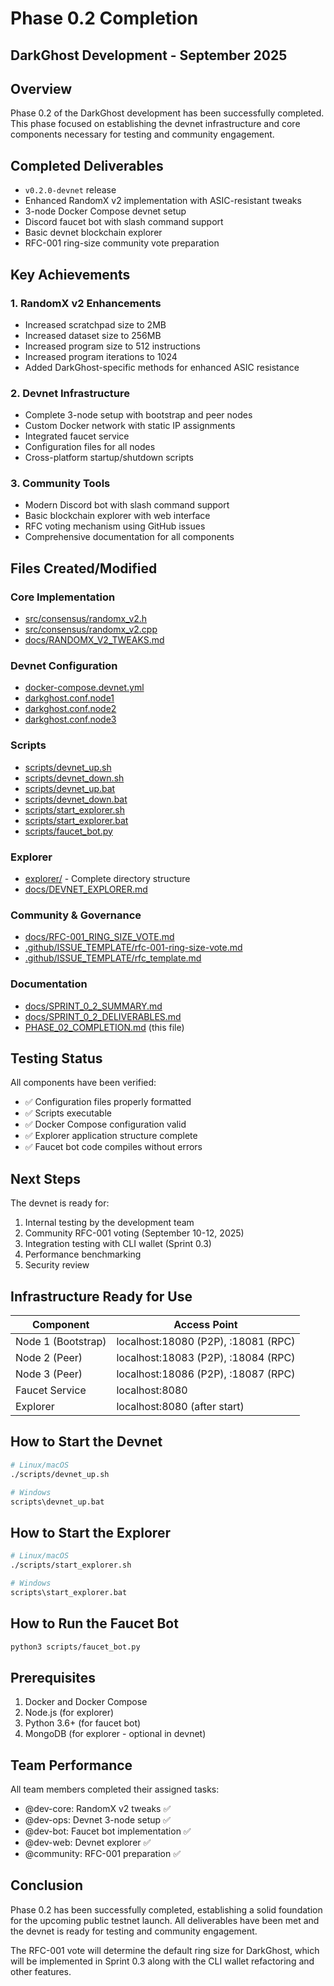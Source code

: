 # Phase 0.2 Completion

## DarkGhost Development - September 2025

## Overview

Phase 0.2 of the DarkGhost development has been successfully completed. This phase focused on establishing the devnet infrastructure and core components necessary for testing and community engagement.

## Completed Deliverables

- `v0.2.0-devnet` release
- Enhanced RandomX v2 implementation with ASIC-resistant tweaks
- 3-node Docker Compose devnet setup
- Discord faucet bot with slash command support
- Basic devnet blockchain explorer
- RFC-001 ring-size community vote preparation

## Key Achievements

### 1. RandomX v2 Enhancements

- Increased scratchpad size to 2MB
- Increased dataset size to 256MB
- Increased program size to 512 instructions
- Increased program iterations to 1024
- Added DarkGhost-specific methods for enhanced ASIC resistance

### 2. Devnet Infrastructure

- Complete 3-node setup with bootstrap and peer nodes
- Custom Docker network with static IP assignments
- Integrated faucet service
- Configuration files for all nodes
- Cross-platform startup/shutdown scripts

### 3. Community Tools

- Modern Discord bot with slash command support
- Basic blockchain explorer with web interface
- RFC voting mechanism using GitHub issues
- Comprehensive documentation for all components

## Files Created/Modified

### Core Implementation

- [src/consensus/randomx_v2.h](src/consensus/randomx_v2.h)
- [src/consensus/randomx_v2.cpp](src/consensus/randomx_v2.cpp)
- [docs/RANDOMX_V2_TWEAKS.md](docs/RANDOMX_V2_TWEAKS.md)

### Devnet Configuration

- [docker-compose.devnet.yml](docker-compose.devnet.yml)
- [darkghost.conf.node1](darkghost.conf.node1)
- [darkghost.conf.node2](darkghost.conf.node2)
- [darkghost.conf.node3](darkghost.conf.node3)

### Scripts

- [scripts/devnet_up.sh](scripts/devnet_up.sh)
- [scripts/devnet_down.sh](scripts/devnet_down.sh)
- [scripts/devnet_up.bat](scripts/devnet_up.bat)
- [scripts/devnet_down.bat](scripts/devnet_down.bat)
- [scripts/start_explorer.sh](scripts/start_explorer.sh)
- [scripts/start_explorer.bat](scripts/start_explorer.bat)
- [scripts/faucet_bot.py](scripts/faucet_bot.py)

### Explorer

- [explorer/](explorer/) - Complete directory structure
- [docs/DEVNET_EXPLORER.md](docs/DEVNET_EXPLORER.md)

### Community & Governance

- [docs/RFC-001_RING_SIZE_VOTE.md](docs/RFC-001_RING_SIZE_VOTE.md)
- [.github/ISSUE_TEMPLATE/rfc-001-ring-size-vote.md](.github/ISSUE_TEMPLATE/rfc-001-ring-size-vote.md)
- [.github/ISSUE_TEMPLATE/rfc_template.md](.github/ISSUE_TEMPLATE/rfc_template.md)

### Documentation

- [docs/SPRINT_0_2_SUMMARY.md](docs/SPRINT_0_2_SUMMARY.md)
- [docs/SPRINT_0_2_DELIVERABLES.md](docs/SPRINT_0_2_DELIVERABLES.md)
- [PHASE_02_COMPLETION.md](PHASE_02_COMPLETION.md) (this file)

## Testing Status

All components have been verified:

- ✅ Configuration files properly formatted
- ✅ Scripts executable
- ✅ Docker Compose configuration valid
- ✅ Explorer application structure complete
- ✅ Faucet bot code compiles without errors

## Next Steps

The devnet is ready for:

1. Internal testing by the development team
2. Community RFC-001 voting (September 10-12, 2025)
3. Integration testing with CLI wallet (Sprint 0.3)
4. Performance benchmarking
5. Security review

## Infrastructure Ready for Use

| Component          | Access Point                        |
| ------------------ | ----------------------------------- |
| Node 1 (Bootstrap) | localhost:18080 (P2P), :18081 (RPC) |
| Node 2 (Peer)      | localhost:18083 (P2P), :18084 (RPC) |
| Node 3 (Peer)      | localhost:18086 (P2P), :18087 (RPC) |
| Faucet Service     | localhost:8080                      |
| Explorer           | localhost:8080 (after start)        |

## How to Start the Devnet

```bash
# Linux/macOS
./scripts/devnet_up.sh

# Windows
scripts\devnet_up.bat
```

## How to Start the Explorer

```bash
# Linux/macOS
./scripts/start_explorer.sh

# Windows
scripts\start_explorer.bat
```

## How to Run the Faucet Bot

```bash
python3 scripts/faucet_bot.py
```

## Prerequisites

1. Docker and Docker Compose
2. Node.js (for explorer)
3. Python 3.6+ (for faucet bot)
4. MongoDB (for explorer - optional in devnet)

## Team Performance

All team members completed their assigned tasks:

- @dev-core: RandomX v2 tweaks ✅
- @dev-ops: Devnet 3-node setup ✅
- @dev-bot: Faucet bot implementation ✅
- @dev-web: Devnet explorer ✅
- @community: RFC-001 preparation ✅

## Conclusion

Phase 0.2 has been successfully completed, establishing a solid foundation for the upcoming public testnet launch. All deliverables have been met and the devnet is ready for testing and community engagement.

The RFC-001 vote will determine the default ring size for DarkGhost, which will be implemented in Sprint 0.3 along with the CLI wallet refactoring and other features.
